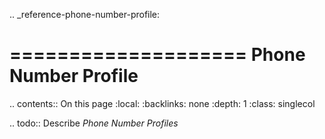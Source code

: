 .. _reference-phone-number-profile:

====================
Phone Number Profile
====================

.. contents:: On this page
    :local:
    :backlinks: none
    :depth: 1
    :class: singlecol

.. todo::
    Describe *Phone Number Profiles*

